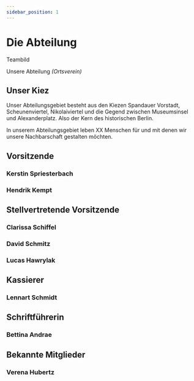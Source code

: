 ```yaml
---
sidebar_position: 1
---
```


# Die Abteilung

Teambild

Unsere Abteilung *(Ortsverein)*

## Unser Kiez
Unser Abteilungsgebiet besteht aus den Kiezen Spandauer Vorstadt, Scheunenviertel, Nikolaiviertel und die Gegend zwischen Museumsinsel und Alexanderplatz. Also der Kern des historischen Berlin.

In unserem Abteilungsgebiet leben XX Menschen für und mit denen wir unsere Nachbarschaft gestalten möchten.

## Vorsitzende
### Kerstin Spriesterbach

### Hendrik Kempt

## Stellvertretende Vorsitzende
### Clarissa Schiffel
### David Schmitz
### Lucas Hawrylak 

## Kassierer
### Lennart Schmidt
## Schriftführerin 
### Bettina Andrae
## Bekannte Mitglieder

### Verena Hubertz